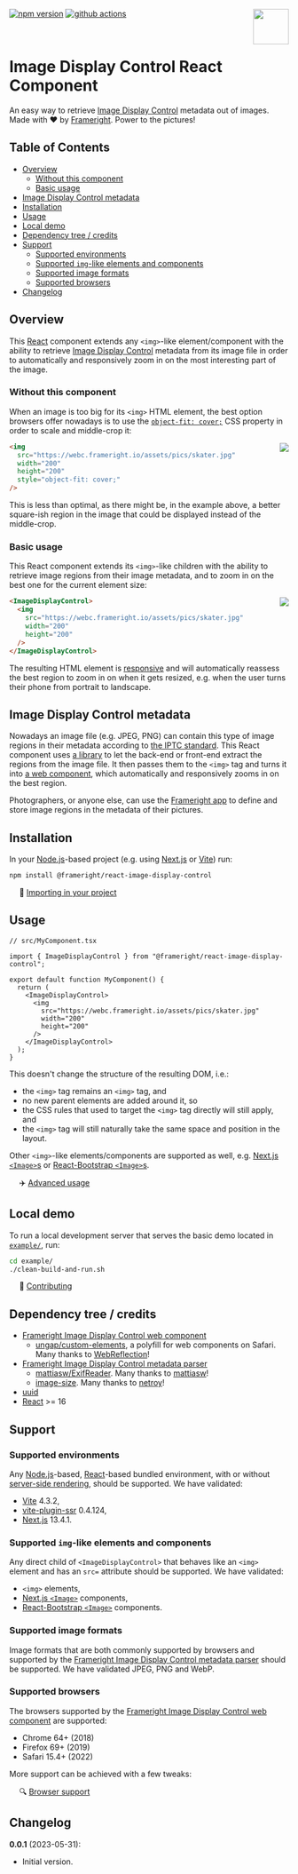 [<img src="https://avatars.githubusercontent.com/u/35964478?s=200&v=4" align="right" width="64" height="64">](https://frameright.io)
[![npm version](https://img.shields.io/npm/v/@frameright/react-image-display-control)](https://www.npmjs.com/package/@frameright/react-image-display-control)
[![github actions](https://github.com/Frameright/react-image-display-control/actions/workflows/main.yml/badge.svg)](https://github.com/Frameright/react-image-display-control/actions/workflows/main.yml)

&nbsp;

<!-- Note: make sure all URLs in this document are absolute, and not relative
     within GitHub, as we are publishing this file to NPM and want URLs to
     remain valid there. -->

# Image Display Control React Component

An easy way to retrieve [Image Display Control](https://frameright.io) metadata
out of images. Made with :heart: by [Frameright](https://frameright.io). Power
to the pictures!

## Table of Contents

<!-- toc -->

- [Overview](#overview)
  * [Without this component](#without-this-component)
  * [Basic usage](#basic-usage)
- [Image Display Control metadata](#image-display-control-metadata)
- [Installation](#installation)
- [Usage](#usage)
- [Local demo](#local-demo)
- [Dependency tree / credits](#dependency-tree--credits)
- [Support](#support)
  * [Supported environments](#supported-environments)
  * [Supported `img`-like elements and components](#supported-img-like-elements-and-components)
  * [Supported image formats](#supported-image-formats)
  * [Supported browsers](#supported-browsers)
- [Changelog](#changelog)

<!-- tocstop -->

## Overview

This [React](https://react.dev) component extends any `<img>`-like
element/component with the ability to retrieve
[Image Display Control](https://frameright.io) metadata from its image file in
order to automatically and responsively zoom in on the most interesting part of
the image.

### Without this component

When an image is too big for its `<img>` HTML element, the best option browsers
offer nowadays is to use the
[`object-fit: cover;`](https://developer.mozilla.org/en-US/docs/Web/CSS/object-fit)
CSS property in order to scale and middle-crop it:

<img src="https://raw.githubusercontent.com/Frameright/react-image-display-control/main/docs/assets/skater_middlecrop.png" align="right">

```html
<img
  src="https://webc.frameright.io/assets/pics/skater.jpg"
  width="200"
  height="200"
  style="object-fit: cover;"
/>
```

This is less than optimal, as there might be, in the example above, a better
square-ish region in the image that could be displayed instead of the
middle-crop.

### Basic usage

This React component extends its `<img>`-like children with the ability to
retrieve image regions from their image metadata, and to zoom in on the best one
for the current element size:

<img src="https://raw.githubusercontent.com/Frameright/react-image-display-control/main/docs/assets/skater_withidc.png" align="right">

```html
<ImageDisplayControl>
  <img
    src="https://webc.frameright.io/assets/pics/skater.jpg"
    width="200"
    height="200"
  />
</ImageDisplayControl>
```

The resulting HTML element is
[responsive](https://developer.mozilla.org/en-US/docs/Learn/CSS/CSS_layout/Responsive_Design)
and will automatically reassess the best region to zoom in on when it gets
resized, e.g. when the user turns their phone from portrait to landscape.

## Image Display Control metadata

Nowadays an image file (e.g. JPEG, PNG) can contain this type of image regions
in their metadata according to
[the IPTC standard](https://iptc.org/std/photometadata/specification/IPTC-PhotoMetadata#image-region).
This React component uses
[a  library](https://github.com/Frameright/image-display-control-metadata-parser)
to let the back-end or front-end extract the regions from the image file. It
then passes them to the `<img>` tag and turns it into
[a web component](https://github.com/Frameright/image-display-control-web-component),
which automatically and responsively zooms in on the best region.

Photographers, or anyone else, can use the
[Frameright app](https://frameright.app/) to define and store image regions in
the metadata of their pictures.

## Installation

In your [Node.js](https://nodejs.org/en)-based project (e.g. using
[Next.js](https://nextjs.org/) or [Vite](https://vitejs.dev/)) run:

```bash
npm install @frameright/react-image-display-control
```

&emsp; :floppy_disk:
[Importing in your project](https://github.com/Frameright/react-image-display-control/blob/main/docs/explanation/importing.md)

## Usage

```tsx
// src/MyComponent.tsx

import { ImageDisplayControl } from "@frameright/react-image-display-control";

export default function MyComponent() {
  return (
    <ImageDisplayControl>
      <img
        src="https://webc.frameright.io/assets/pics/skater.jpg"
        width="200"
        height="200"
      />
    </ImageDisplayControl>
  );
}
```

This doesn't change the structure of the resulting DOM, i.e.:
* the `<img>` tag remains an `<img>` tag, and
* no new parent elements are added around it, so
* the CSS rules that used to target the `<img>` tag directly will still apply,
  and
* the `<img>` tag will still naturally take the same space and position in the
  layout.

Other `<img>`-like elements/components are supported as well, e.g.
[Next.js `<Image>`s](https://nextjs.org/docs/api-reference/next/image) or
[React-Bootstrap `<Image>`s](https://react-bootstrap.github.io/components/images/).

&emsp; :airplane:
[Advanced usage](https://github.com/Frameright/react-image-display-control/blob/main/docs/usage.md)

## Local demo

To run a local development server that serves the basic demo located in
[`example/`](exanple/), run:

```bash
cd example/
./clean-build-and-run.sh
```

&emsp; :wrench: [Contributing](https://github.com/Frameright/react-create-display-control/blob/main/docs/contributing.md)

## Dependency tree / credits

- [Frameright Image Display Control web component](https://github.com/Frameright/image-display-control-web-component/)
    - [ungap/custom-elements](https://github.com/ungap/custom-elements), a polyfill
      for web components on Safari. Many thanks to
      [WebReflection](https://github.com/WebReflection)!
- [Frameright Image Display Control metadata parser](https://github.com/Frameright/image-display-control-metadata-parser/)
    - [mattiasw/ExifReader](https://github.com/mattiasw/ExifReader). Many thanks
      to [mattiasw](https://github.com/mattiasw)!
    - [image-size](https://github.com/image-size/image-size). Many thanks to
      [netroy](https://github.com/netroy)!
- [uuid](https://github.com/uuidjs/uuid)
- [React](https://react.dev/) >= 16

## Support

### Supported environments

Any [Node.js](https://nodejs.org/en)-based, [React](https://react.dev/)-based
bundled environment, with or without
[server-side rendering](https://nextjs.org/docs/pages/building-your-application/rendering/server-side-rendering),
should be supported. We have validated:

* [Vite](https://vitejs.dev/) 4.3.2,
* [vite-plugin-ssr](https://vite-plugin-ssr.com/) 0.4.124,
* [Next.js](https://nextjs.org/) 13.4.1.

### Supported `img`-like elements and components

Any direct child of `<ImageDisplayControl>` that behaves like an `<img>` element
and has an `src=` attribute should be supported. We have validated:

* `<img>` elements,
* [Next.js `<Image>`](https://nextjs.org/docs/api-reference/next/image)
  components,
* [React-Bootstrap `<Image>`](https://react-bootstrap.github.io/components/images/)
  components.

### Supported image formats

Image formats that are both commonly supported by browsers and supported by the
[Frameright Image Display Control metadata parser](https://github.com/Frameright/image-display-control-metadata-parser)
should be supported. We have validated JPEG, PNG and WebP.

### Supported browsers

The browsers supported by the
[Frameright Image Display Control web component](https://github.com/Frameright/image-display-control-web-component/)
are supported:

* Chrome 64+ (2018)
* Firefox 69+ (2019)
* Safari 15.4+ (2022)

More support can be achieved with a few tweaks:

&emsp; :mag: [Browser support](https://github.com/Frameright/image-display-control-web-component/blob/main/image-display-control/docs/explanation/browsers.md)

## Changelog

**0.0.1** (2023-05-31):
  * Initial version.
